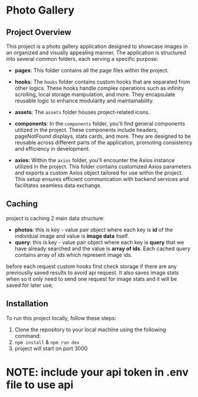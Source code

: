 # Photo Gallery

## Project Overview

This project is a photo gallery application designed to showcase images in an organized and visually appealing manner. The application is structured into several common folders, each serving a specific purpose:

- **pages**: This folder contains all the page files within the project.
  
- **hooks**: The `hooks` folder contains custom hooks that are separated from other logics. These hooks handle complex operations such as infinity scrolling, local storage manipulation, and more. They encapsulate reusable logic to enhance modularity and maintainability.
  
- **assets**: The `assets` folder houses project-related icons.
  
- **components**: In the `components` folder, you'll find general components utilized in the project. These components include headers, pageNotFound displays, stats cards, and more. They are designed to be reusable across different parts of the application, promoting consistency and efficiency in development.
  
- **axios**: Within the `axios` folder, you'll encounter the Axios instance utilized in the project. This folder contains customized Axios parameters and exports a custom Axios object tailored for use within the project. This setup ensures efficient communication with backend services and facilitates seamless data exchange.

## Caching
project is caching 2 main data structure:
- **photos**: this is key - value pair object where each key is **id** of the individual image and value is **image data** itself. 
- **query**: this is key - value pair object where each key is **query** that we have already searched and the value is **array of ids**. Each cached query contains array of ids which represent image ids.

before each request custom hooks first check storage if there are any previouslly saved results to avoid api request. It also saves image stats when so it only need to send one request for image stats and it will be saved for later use;


## Installation

To run this project locally, follow these steps:

1. Clone the repository to your local machine using the following command:
2. `npm install` & `npm run dev`
3. project will start on port 3000

# NOTE: include your api token in .env file to use api 

